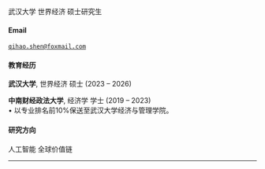 

武汉大学 世界经济 硕士研究生

#### Email  
<code>qihao.shen@foxmail.com</code> <br>  


#### 教育经历  
**武汉大学**, 世界经济 硕士 (2023 – 2026)  


**中南财经政法大学**, 经济学 学士 (2019 – 2023)  
• 以专业排名前10%保送至武汉大学经济与管理学院。<br>  
 

#### 研究方向  
人工智能 全球价值链










***

